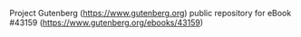 Project Gutenberg (https://www.gutenberg.org) public repository for eBook #43159 (https://www.gutenberg.org/ebooks/43159)
